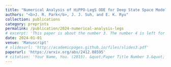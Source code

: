 ```yaml
---
title: "Numerical Analysis of HiPPO-LegS ODE for Deep State Space Models"
authors: "<b>J. R. Park</b>, J. J. Suh, and E. K. Ryu"
collection: publications
category: preprints
permalink: /publication/2024-numerical-analysis-legs
# excerpt: 'This paper is about the number 3. The number 4 is left for future work.'
date: 2024-01-01
venue: 'Manuscript'
# slidesurl: 'http://academicpages.github.io/files/slides3.pdf'
paperurl: 'https://arxiv.org/abs/2412.08595'
# citation: 'Your Name, You. (2015). &quot;Paper Title Number 3.&quot; <i>Journal 1</i>. 1(3).'
---
```

